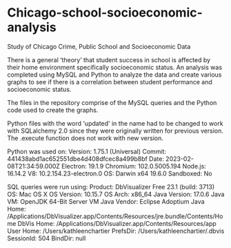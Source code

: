 # Chicago-school-socioeconomic-analysis
Study of Chicago Crime, Public School and Socioeconomic Data

There is a general ‘theory’ that student success in school is affected by their home environment specifically socioeconomic status.  An analysis was completed using MySQL and Python to analyze the data and create various graphs to see if there is a correlation between student performance and socioeconomic status.

The files in the repository comprise of the MySQL queries and the Python code used to create the graphs.

Python files with the word 'updated' in the name had to be changed to work with SQLalchemy 2.0 since they were originally written for previous version.  The .execute function does not work with new version.


Python was used on:
Version: 1.75.1 (Universal)
Commit: 441438abd1ac652551dbe4d408dfcec8a499b8bf
Date: 2023-02-08T21:34:59.000Z
Electron: 19.1.9
Chromium: 102.0.5005.194
Node.js: 16.14.2
V8: 10.2.154.23-electron.0
OS: Darwin x64 19.6.0
Sandboxed: No


SQL queries were run using:
Product: DbVisualizer Free 23.1 (build: 3713)
OS: Mac OS X
OS Version: 10.15.7
OS Arch: x86_64
Java Version: 17.0.6
Java VM: OpenJDK 64-Bit Server VM
Java Vendor: Eclipse Adoptium
Java Home: /Applications/DbVisualizer.app/Contents/Resources/jre.bundle/Contents/Home
DbVis Home: /Applications/DbVisualizer.app/Contents/Resources/app
User Home: /Users/kathleenchartier
PrefsDir: /Users/kathleenchartier/.dbvis
SessionId: 504
BindDir: null
